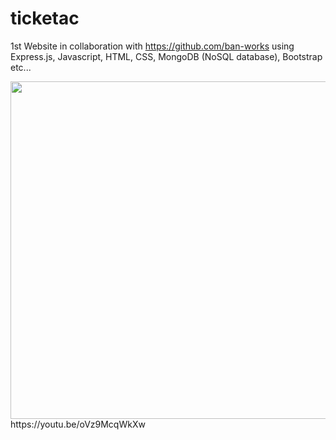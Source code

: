 # ticketac

1st Website in collaboration with https://github.com/ban-works using Express.js, Javascript, HTML, CSS, MongoDB (NoSQL database), Bootstrap etc... 

<img src="https://i.ytimg.com/vi/oVz9McqWkXw/maxresdefault.jpg" alt="" width="540">
https://youtu.be/oVz9McqWkXw

